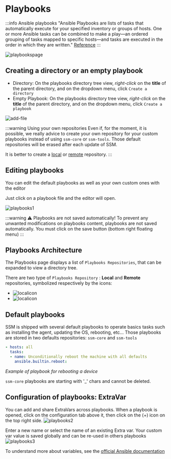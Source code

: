 # Playbooks

:::info Ansible playbooks
"Ansible Playbooks are lists of tasks that automatically execute for your specified inventory or groups of hosts. One or more Ansible tasks can be combined to make a play—an ordered grouping of tasks mapped to specific hosts—and tasks are executed in the order in which they are written."
[Reference](https://docs.ansible.com/ansible/latest/playbook_guide/playbooks_intro.html)
:::

![playbookspage](/playbooks/playbooks.png)


## Creating a directory or an empty playbook

- Directory: On the playbooks directory tree view, *right-click* on the **title** of the parent directory, and on the dropdown menu, click `Create a directory`
- Empty Playbook: On the playbooks directory tree view, *right-click* on the **title** of the parent directory, and on the dropdown menu, click `Create a playbook`

![add-file](/playbooks/add-file.gif)

:::warning Using your own repositories
Even if, for the moment, it is possible, we really advice to create your own repository for your custom playbooks instead of using `ssm-core` or `ssm-tools`. Those default repositories will be erased after each update of SSM.

It is better to create a [local](/docs/playbooks/local-playbooks) or [remote](/docs/playbooks/remote-playbooks) repository.
:::
## Editing playbooks

You can edit the default playbooks as well as your own custom ones with the editor

Just click on a playbook file and the editor will open.

![playbooks1](/playbooks-1.png)

:::warning ⚠️ Playbooks are not saved automatically!
To prevent any unwanted modifications on playbooks content, playbooks are not saved automatically.
You must click on the save button (bottom right floating menu)
::: 


## Playbooks Architecture

The Playbooks page displays a list of `Playbooks Repositories`, that can be expanded to view a directory tree.

There are two type of `Playbooks Repository` :
**Local** and **Remote** repositories, symbolized respectively by the icons:
- ![localicon](/playbooks/local-storage-folder-solid.svg) 
- ![localicon](/playbooks/git.svg)


## Default playbooks

SSM is shipped with several default playbooks to operate basics tasks such as installing the agent, updating the OS, rebooting, etc...
Those playbooks are stored in two defaults repositories: `ssm-core` and `ssm-tools`
```yaml
- hosts: all
  tasks:
  - name: Unconditionally reboot the machine with all defaults
    ansible.builtin.reboot:
```
*Example of playbook for rebooting a device*

`ssm-core` playbooks are starting with '_' chars and cannot be deleted.


## Configuration of playbooks: ExtraVar

You can add and share ExtraVars across playbooks.
When a playbook is opened, click on the configuration tab above it, then click on the (+) icon on the top right side.
![playbooks2](/playbooks-2.png)

Enter a new name or select the name of an existing Extra var. Your custom var value is saved globally and can be re-used in others playbooks
![playbooks3](/playbooks-3.png)

To understand more about variables, see the [official Ansible documentation](https://docs.ansible.com/ansible/latest/playbook_guide/playbooks_variables.html)
